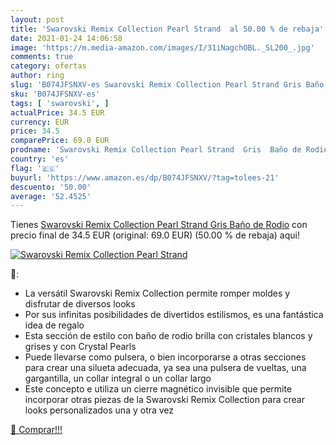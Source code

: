 ```yaml
---
layout: post
title: 'Swarovski Remix Collection Pearl Strand  al 50.00 % de rebaja'
date: 2021-01-24 14:06:58
image: 'https://m.media-amazon.com/images/I/31iNagchOBL._SL200_.jpg'
comments: true
category: ofertas
author: ring
slug: 'B074JFSNXV-es Swarovski Remix Collection Pearl Strand Gris Baño de Rodio'
sku: 'B074JFSNXV-es'
tags: [ 'swarovski', ]
actualPrice: 34.5 EUR
currency: EUR
price: 34.5
comparePrice: 69.0 EUR
prodname: 'Swarovski Remix Collection Pearl Strand  Gris  Baño de Rodio'
country: 'es'
flag: '🇪🇸'
buyurl: 'https://www.amazon.es/dp/B074JFSNXV/?tag=tolees-21'
descuento: '50.00'
average: '52.4525'
---
```


Tienes [Swarovski Remix Collection Pearl Strand  Gris  Baño de Rodio](https://www.amazon.es/dp/B074JFSNXV/?tag=tolees-21) con precio final de  34.5 EUR (original: 69.0 EUR) (50.00 %  de rebaja) aqui!

[![Swarovski Remix Collection Pearl Strand ](https://m.media-amazon.com/images/I/31iNagchOBL._SL200_.jpg)](https://www.amazon.es/dp/B074JFSNXV/?tag=tolees-21)

🔎:

- La versátil Swarovski Remix Collection permite romper moldes y disfrutar de diversos looks
- Por sus infinitas posibilidades de divertidos estilismos, es una fantástica idea de regalo
- Esta sección de estilo con baño de rodio brilla con cristales blancos y grises y con Crystal Pearls
- Puede llevarse como pulsera, o bien incorporarse a otras secciones para crear una silueta adecuada, ya sea una pulsera de vueltas, una gargantilla, un collar integral o un collar largo
- Este concepto e utiliza un cierre magnético invisible que permite incorporar otras piezas de la Swarovski Remix Collection para crear looks personalizados una y otra vez

[🛒 Comprar!!!](https://www.amazon.es/dp/B074JFSNXV/?tag=tolees-21)
